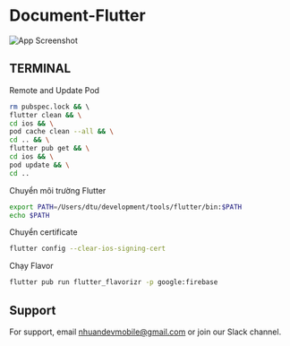 # Document-Flutter
![App Screenshot](https://firebasestorage.googleapis.com/v0/b/nhuandev-1c4d9.appspot.com/o/image_2023_09_15T02_39_45_211Z.png?alt=media&token=3e741f4e-65d2-4a52-bba1-b6b756c6aaa2)
## TERMINAL

Remote and Update Pod
```bash
rm pubspec.lock && \                                                                                                                                                                                                          
flutter clean && \
cd ios && \
pod cache clean --all && \
cd .. && \
flutter pub get && \
cd ios && \
pod update && \
cd ..
```
Chuyển môi trường Flutter
```bash
export PATH=/Users/dtu/development/tools/flutter/bin:$PATH
echo $PATH
```
Chuyển certificate
```bash
flutter config --clear-ios-signing-cert
```
Chạy Flavor
```bash
flutter pub run flutter_flavorizr -p google:firebase
```
## Support

For support, email nhuandevmobile@gmail.com or join our Slack channel.
